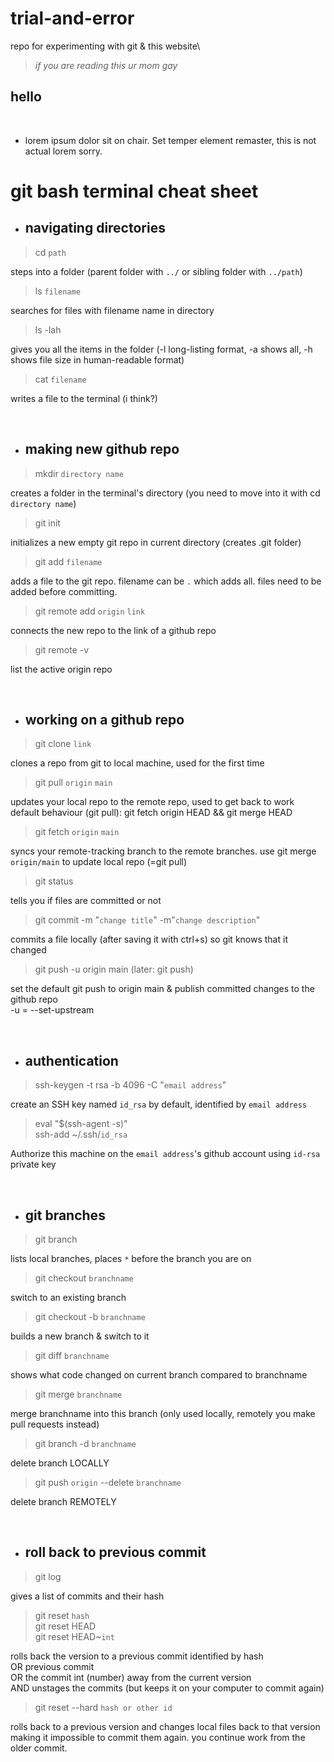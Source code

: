 # trial-and-error
repo for experimenting with git &amp; this website\
>_if you are reading this ur mom gay_

## hello
<br>

* lorem ipsum dolor sit on chair. Set temper element remaster, this is not actual lorem sorry.

# git bash terminal cheat sheet

* ## navigating directories

> cd `path`

steps into a folder (parent folder with `../` or sibling folder with `../path`)

> ls `filename`

searches for files with filename name in directory

> ls -lah

gives you all the items in the folder (-l long-listing format, -a shows all, -h shows file size in human-readable format)

> cat `filename`

writes a file to the terminal (i think?)

<br>

* ## making new github repo

> mkdir `directory name`

creates a folder in the terminal's directory (you need to move into it with cd `directory name`)

> git init

initializes a new empty git repo in current directory (creates .git folder)

> git add `filename`

adds a file to the git repo. filename can be `.` which adds all. files need to be added before committing.

> git remote add `origin` `link`

connects the new repo to the link of a github repo

> git remote -v

list the active origin repo

<br>

* ## working on a github repo

> git clone `link`

clones a repo from git to local machine, used for the first time

> git pull `origin` `main`

updates your local repo to the remote repo, used to get back to work  
default behaviour (git pull): git fetch origin HEAD && git merge HEAD

> git fetch `origin` `main`

syncs your remote-tracking branch to the remote branches. use git merge `origin/main` to update local repo (=git pull)

> git status

tells you if files are committed or not

> git commit -m "`change title`" -m"`change description`"

commits a file locally (after saving it with ctrl+s) so git knows that it changed

> git push -u origin main (later: git push)

set the default git push to origin main & publish committed changes to the github repo  
-u = --set-upstream

<br>

* ## authentication

> ssh-keygen -t rsa -b 4096 -C "`email address`"  

create an SSH key named `id_rsa` by default, identified by `email address` 

> eval "$(ssh-agent -s)"  
ssh-add ~/.ssh/`id_rsa`

Authorize this machine on the `email address`'s github account using `id-rsa` private key

<br>

* ## git branches

> git branch

lists local branches, places `*` before the branch you are on

> git checkout `branchname`

switch to an existing branch

> git checkout -b `branchname`

builds a new branch & switch to it

> git diff `branchname`

shows what code changed on current branch compared to branchname

> git merge `branchname`

merge branchname into this branch (only used locally, remotely you make pull requests instead)

> git branch -d `branchname`

delete branch LOCALLY

> git push `origin` --delete `branchname`

delete branch REMOTELY

<br>

* ## roll back to previous commit

> git log

gives a list of commits and their hash

> git reset `hash`  
> git reset HEAD  
> git reset HEAD~`int`

rolls back the version to a previous commit identified by hash  
OR previous commit  
OR the commit int (number) away from the current version  
AND unstages the commits (but keeps it on your computer to commit again)

> git reset --hard `hash or other id`

rolls back to a previous version and changes local files back to that version  
making it impossible to commit them again. you continue work from the older commit.

